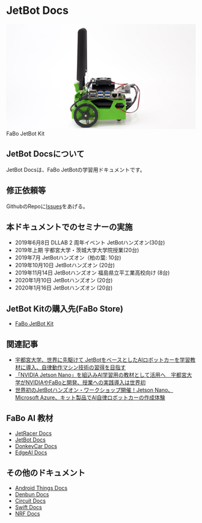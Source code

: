 # JetBot Docs

![](./img/JETBOT_SIDE_VIEW1400.jpg)
FaBo JetBot Kit

## JetBot Docsについて

JetBot Docsは、FaBo JetBotの学習用ドキュメントです。

## 修正依頼等

GithubのRepoに[Issues](https://github.com/FaBoPlatform/JetbotDocs/issues)をあげる。

## 本ドキュメントでのセミナーの実施

- 2019年6月8日 DLLAB 2 周年イベント JetBotハンズオン(30台)
- 2019年上期 宇都宮大学・茨城大学大学院授業(20台)
- 2019年7月 JetBotハンズオン（柏の葉: 10台)
- 2019年10月10日 JetBotハンズオン (20台)
- 2019年11月14日 JetBotハンズオン 福島県立平工業高校向け (8台)
- 2020年1月10日 JetBotハンズオン (20台)
- 2020年1月16日 JetBotハンズオン (20台)

## JetBot Kitの購入先(FaBo Store)

- [FaBo JetBot Kit](https://fabo.store/collections/jetbot/products/jetbot-kit)

## 関連記事

- [宇都宮大学、世界に先駆けて JetBotをベースとしたAIロボットカーを学習教材に導入、自律動作マシン技術の習得を目指す](https://blogs.nvidia.co.jp/2019/07/23/jetbot-casestudies-utsunomiya-u/)
- [「NVIDIA Jetson Nano」を組込みAI学習用の教材として活用へ　宇都宮大学がNVIDIAやFaBoと開発、授業への実践導入は世界初](https://robotstart.info/2019/05/29/utsunomiya-u-jetson.html)
- [ 世界初のJetBotハンズオン・ワークショップ開催！Jetson Nano、Microsoft Azure、キット製品でAI自律ロボットカーの作成体験](https://robotstart.info/2019/06/08/jetbot-workshop-dllab.html)

## FaBo AI 教材
- [JetRacer Docs](https://faboplatform.github.io/JetracerDocs/)
- [JetBot Docs](https://faboplatform.github.io/JetbotDocs/)
- [DonkeyCar Docs](https://faboplatform.github.io/DonkeyDocs/)
- [EdgeAI Docs](https://faboplatform.github.io/EdgeAIDocs/)

## その他のドキュメント
- [Android Things Docs](https://faboplatform.github.io/AndroidThingsDocs/)
- [Denbun Docs](https://faboplatform.github.io/DenbunDocs/)
- [Circuit Docs](https://faboplatform.github.io/CircuitDocs/)
- [Swift Docs](https://faboplatform.github.io/SwiftDocs/)
- [NRF Docs](https://faboplatform.github.io/NRFDocs/)
